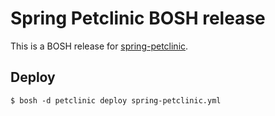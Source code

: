 # Spring Petclinic BOSH release

This is a BOSH release for [spring-petclinic](https://github.com/spring-projects/spring-petclinic).

## Deploy

```shell
$ bosh -d petclinic deploy spring-petclinic.yml
```
